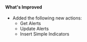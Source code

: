 #### What's Improved
- Added the following new actions:
  - Get Alerts
  - Update Alerts
  - Insert Simple Indicators
